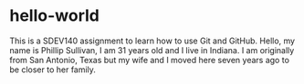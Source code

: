 # hello-world
This is a SDEV140 assignment to learn how to use Git and GitHub.
  Hello, my name is Phillip Sullivan, I am 31 years old and I live in Indiana. I am originally from San Antonio, Texas but my wife and I moved here seven years ago to be closer to her family.
